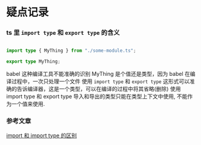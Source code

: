 # 疑点记录

### ts 里 `import type` 和 `export type` 的含义

```ts

import type { MyThing } from "./some-module.ts";

export type MyThing;

```

babel 这种编译工具不能准确的识别 MyThing 是个值还是类型，因为 babel 在编译过程中，一次只处理一个文件
使用 `import type` 和 `export type` 这形式可以准确的告诉编译器，这是一个类型，可以在编译的过程中将其省略(删除)
使用 import type 和 export type 导入和导出的类型只能在类型上下文中使用, 不能作为一个值来使用.

### 参考文章

[import 和 import type 的区别](https://juejin.cn/post/7111203210542448671)
